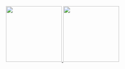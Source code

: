 <div align="center">
  <a href="https://github.com/matheus01999">
  <img height="150em" src="https://github-readme-stats.vercel.app/api?username=matheus01999&show_icons=true&theme=dark&include_all_commits=true&count_private=true"/>
  <img height="150em" src="https://github-readme-stats.vercel.app/api/top-langs/?username=matheus01999&layout=compact&langs_count=7&theme=dark"/>
    

    
</div>
  
<div> 

 
  
 
</div>
